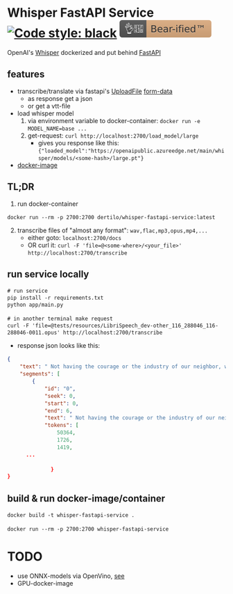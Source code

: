 # Whisper FastAPI Service [![Code style: black](https://img.shields.io/badge/code%20style-black-000000.svg)](https://github.com/psf/black) [![bear-ified](https://raw.githubusercontent.com/beartype/beartype-assets/main/badge/bear-ified.svg)](https://beartype.readthedocs.io)
OpenAI's [Whisper](https://github.com/openai/whisper/) dockerized and put behind [FastAPI](https://fastapi.tiangolo.com/)

## features
* transcribe/translate via fastapi's [UploadFile](https://fastapi.tiangolo.com/tutorial/request-files/#uploadfile) [form-data](https://fastapi.tiangolo.com/tutorial/request-files/#what-is-form-data)
  * as response get a json 
  * or get a vtt-file
* load whisper model
  1. via environment variable to docker-container: `docker run -e MODEL_NAME=base ...`
  2. get-request: `curl http://localhost:2700/load_model/large`
     * gives you response like this: `{"loaded_model":"https://openaipublic.azureedge.net/main/whisper/models/<some-hash>/large.pt"}`
* [docker-image](https://hub.docker.com/repository/docker/dertilo/whisper-fastapi-service/general)

## TL;DR
1. run docker-container
```commandline
docker run --rm -p 2700:2700 dertilo/whisper-fastapi-service:latest
```
2. transcribe files of "almost any format": `wav,flac,mp3,opus,mp4,...`
   * either goto: `localhost:2700/docs`
   * OR curl it: `curl -F 'file=@<some-where>/<your_file>' http://localhost:2700/transcribe`


## run service locally
```commandline
# run service
pip install -r requirements.txt
python app/main.py

# in another terminal make request
curl -F 'file=@tests/resources/LibriSpeech_dev-other_116_288046_116-288046-0011.opus' http://localhost:2700/transcribe
```
* response json looks like this: 
```json
{
    "text": " Not having the courage or the industry of our neighbor, who works like a busy bee in the world of men and books, searching with the sweat of his brow for the real bread of life, waiting the open page of for him with his tears, pushing into the wee hours of the night his quest, animated by the fairest of all loves, the love of truth. We ease our own indolent conscience by calling him names.",
    "segments": [
        {
            "id": "0",
            "seek": 0,
            "start": 0,
            "end": 6,
            "text": " Not having the courage or the industry of our neighbor, who works like a busy bee in the world of men and books,",
            "tokens": [
                50364,
                1726,
                1419,
      ...

              }
}
```

## build & run docker-image/container
```commandline
docker build -t whisper-fastapi-service .

docker run --rm -p 2700:2700 whisper-fastapi-service
```

# TODO
* use ONNX-models via OpenVino, [see](https://github.com/openai/whisper/discussions/208)
* GPU-docker-image